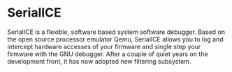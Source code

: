 # SerialICE

SerialICE is a flexible, software based system software debugger. Based
on the open source processor emulator Qemu, SerialICE allows you to log
and intercept hardware accesses of your firmware and single step your
firmware with the GNU debugger. After a couple of quiet years on the
development front, it has now adopted new filtering subsystem.
